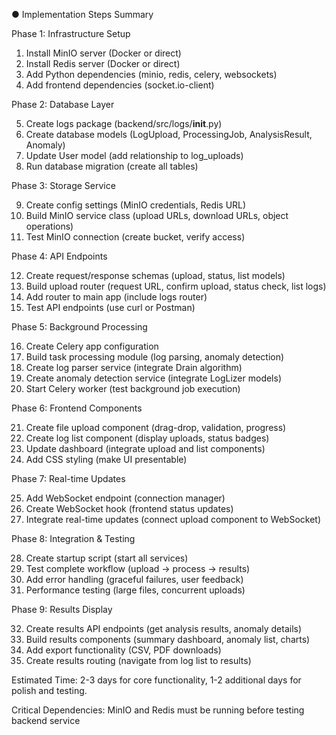 ● Implementation Steps Summary

  Phase 1: Infrastructure Setup

  1. Install MinIO server (Docker or direct)
  2. Install Redis server (Docker or direct)
  3. Add Python dependencies (minio, redis, celery, websockets)
  4. Add frontend dependencies (socket.io-client)

  Phase 2: Database Layer

  5. Create logs package (backend/src/logs/__init__.py)
  6. Create database models (LogUpload, ProcessingJob, AnalysisResult, Anomaly)
  7. Update User model (add relationship to log_uploads)
  8. Run database migration (create all tables)

  Phase 3: Storage Service

  9. Create config settings (MinIO credentials, Redis URL)
  10. Build MinIO service class (upload URLs, download URLs, object operations)
  11. Test MinIO connection (create bucket, verify access)

  Phase 4: API Endpoints

  12. Create request/response schemas (upload, status, list models)
  13. Build upload router (request URL, confirm upload, status check, list logs)
  14. Add router to main app (include logs router)
  15. Test API endpoints (use curl or Postman)

  Phase 5: Background Processing

  16. Create Celery app configuration
  17. Build task processing module (log parsing, anomaly detection)
  18. Create log parser service (integrate Drain algorithm)
  19. Create anomaly detection service (integrate LogLizer models)
  20. Start Celery worker (test background job execution)

  Phase 6: Frontend Components

  21. Create file upload component (drag-drop, validation, progress)
  22. Create log list component (display uploads, status badges)
  23. Update dashboard (integrate upload and list components)
  24. Add CSS styling (make UI presentable)

  Phase 7: Real-time Updates

  25. Add WebSocket endpoint (connection manager)
  26. Create WebSocket hook (frontend status updates)
  27. Integrate real-time updates (connect upload component to WebSocket)

  Phase 8: Integration & Testing

  28. Create startup script (start all services)
  29. Test complete workflow (upload → process → results)
  30. Add error handling (graceful failures, user feedback)
  31. Performance testing (large files, concurrent uploads)

  Phase 9: Results Display

  32. Create results API endpoints (get analysis results, anomaly details)
  33. Build results components (summary dashboard, anomaly list, charts)
  34. Add export functionality (CSV, PDF downloads)
  35. Create results routing (navigate from log list to results)

  Estimated Time: 2-3 days for core functionality, 1-2 additional days for polish and testing.

  Critical Dependencies: MinIO and Redis must be running before testing backend service